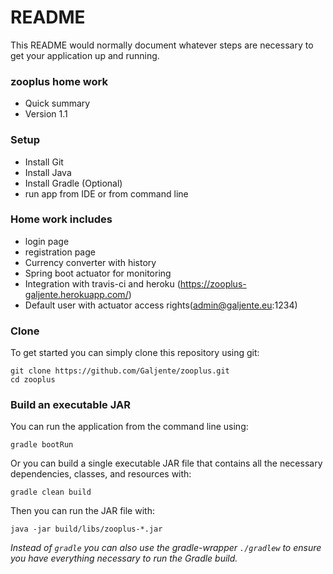 # README #

This README would normally document whatever steps are necessary to get your application up and running.

### zooplus home work ###

* Quick summary
* Version 1.1

### Setup ###

* Install Git
* Install Java
* Install Gradle (Optional)
* run app from IDE or from command line

### Home work includes ###
* login page
* registration page
* Currency converter with history
* Spring boot actuator for monitoring
* Integration with travis-ci and heroku (https://zooplus-galjente.herokuapp.com/)
* Default user with actuator access rights(admin@galjente.eu:1234)

### Clone ###
To get started you can simply clone this repository using git:
```
git clone https://github.com/Galjente/zooplus.git
cd zooplus
```

### Build an executable JAR
You can run the application from the command line using:
```
gradle bootRun
```
Or you can build a single executable JAR file that contains all the necessary dependencies, classes, and resources with:
```
gradle clean build
```
Then you can run the JAR file with:
```
java -jar build/libs/zooplus-*.jar
```

*Instead of `gradle` you can also use the gradle-wrapper `./gradlew` to ensure you have everything necessary to run the Gradle build.*